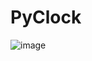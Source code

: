 # PyClock
![image](https://user-images.githubusercontent.com/57471763/166909424-91c22f5b-de8a-47ad-8e47-56c75ef178f0.gif)
